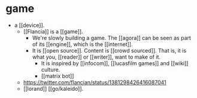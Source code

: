 # game

- a [[device]].
  - [[Flancia]] is a [[game]].
    - We're slowly building a game. The [[agora]] can be seen as part of its [[engine]], which is the [[internet]].
    - It is [[open source]]. Content is [[crowd sourced]]. That is, it is what you, [[reader]] or [[writer]], want to make of it.
      - It is inspired by [[infocom]], [[lucasfilm games]] and [[wiki]] culture.
      - [[matrix bot]]
  - https://twitter.com/flancian/status/1381298426416087041
  - [[lorand]] [[go/kaleido]].